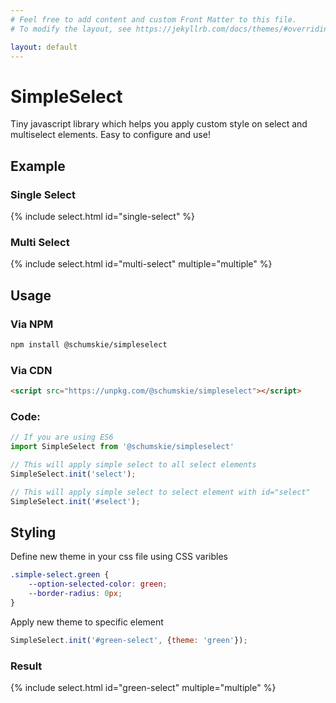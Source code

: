 ```yaml
---
# Feel free to add content and custom Front Matter to this file.
# To modify the layout, see https://jekyllrb.com/docs/themes/#overriding-theme-defaults

layout: default
---
```


# SimpleSelect

Tiny javascript library which helps you apply custom style on select and multiselect elements. Easy to configure and use!

## Example
### Single Select

{% include select.html id="single-select" %}

### Multi Select

{% include select.html id="multi-select" multiple="multiple" %}

## Usage
### Via NPM
```bash
npm install @schumskie/simpleselect
```

### Via CDN
```html
<script src="https://unpkg.com/@schumskie/simpleselect"></script>
```

### Code:
```javascript
// If you are using ES6
import SimpleSelect from '@schumskie/simpleselect'

// This will apply simple select to all select elements
SimpleSelect.init('select');

// This will apply simple select to select element with id="select"
SimpleSelect.init('#select');
```

## Styling

Define new theme in your css file using CSS varibles

```css
.simple-select.green {
    --option-selected-color: green;
    --border-radius: 0px;
}
```

Apply new theme to specific element

```javascript
SimpleSelect.init('#green-select', {theme: 'green'});
```

### Result

{% include select.html id="green-select" multiple="multiple" %}

<script>
    SimpleSelect.init('#single-select');
    SimpleSelect.init('#multi-select');
    SimpleSelect.init('#green-select', {theme: 'green'});
</script>
